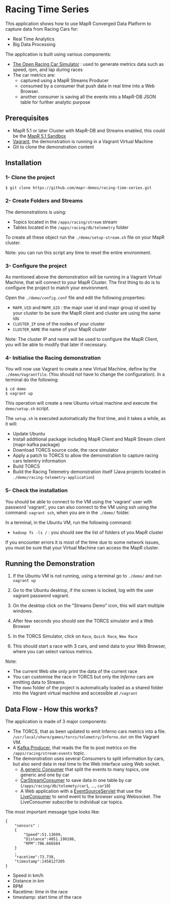 # Racing Time Series
This application shows how to use MapR Converged Data Platform to capture data from Racing Cars for:

* Real Time Analytics
* Big Data Processing

The application is built using various components:

* [The Open Racing Car Simulator](https://sourceforge.net/projects/torcs/) : used to generate metrics data such as speed, rpm, and lap during races
* The car metrics are:
   * captured using a MapR Streams Producer
   * consumed by a consumer that push data in real time into a Web Browser.
   * another consumer is saving all the events into a MapR-DB JSON table for further analytic purpose


## Prerequisites

* MapR 5.1 or later Cluster with MapR-DB and Streams enabled, this could be the [MapR 5.1 Sandbox](https://www.mapr.com/products/mapr-sandbox-hadoop/download)
* [Vagrant](https://www.vagrantup.com/downloads.html), the demonstration is running in a Vagrant Virtual Machine
* Git to clone the demonstration content


## Installation


### 1- Clone the project

```
$ git clone https://github.com/mapr-demos/racing-time-series.git
```

### 2- Create Folders and Streams

The demonstrations is using:

* Topics located in the `/apps/racing/stream` stream
* Tables located in the `/apps/racing/db/telemetry` folder

To create all these object run the `./demo/setup-stream.sh` file on your MapR cluster.

Note: you can run this script any time to reset the entire environment. 

### 3- Configure the project

As mentioned above the demonstration will be running in a Vagrant Virtual Machine, that will connect to your MapR Cluster. 
The first thing to do is to configure the project to match your environment. 

Open the `./demo/config.conf` file and edit the following properties:

* `MAPR_UID` and `MAPR_GID` : the mapr user id and mapr group id used by your cluster to be sure the MapR client and cluster are using the same ids
* `CLUSTER_IP` one of the nodes of your cluster
* `CLUSTER_NAME` the name of your MapR cluster

Note: The cluster IP and name will be used to configure the MapR Client, you will be able to modify that later if necessary.

### 4- Initialise the Racing demonstration

You will now use Vagrant to create a new Virtual Machine, define by the `./demo/Vagrantfile`. (You should not have to change the configuration). In a terminal do the following:

```
$ cd demo
$ vagrant up
```

This operation will create a new Ubuntu virtual machine and execute the `demo/setup.sh` script.

The `setup.sh` is executed automatically the first time, and it takes a while, as it will:

* Update Ubuntu
* Install additional package including MapR Client and MapR Stream client (mapr-kafka package)
* Download TORCS source code, the race simulator
* Apply a patch to TORCS to allow the demonstration to capture racing cars telemtry information
* Build TORCS
* Build the Racing Telemetry demonstration itself (Java projects located in `./demo/racing-telemetry-application`)


### 5- Check the installation

You should be able to connect to the VM using the 'vagrant' user with password 'vagrant', you can also connect to the VM using ssh using the command: `vagrant ssh`, when you are in the `./demo/` folder.

In a terminal, in the Ubuntu VM, run the following command:

* `hadoop fs -ls /` : you should see the list of folders of you MapR cluster

If you encounter errors it is most of the time due to some network issues, you must be sure that your Virtual Machine can access the MapR cluster.



## Running the Demonstration

1. If the Ubuntu VM is not running, using a terminal go to `./demo/` and run `vagrant up`

2. Go to the Ubuntu desktop, if the screen is locked, log with the user vagrant password vagrant.

3. On the desktop click on the "Streams Demo" icon, this will start multiple windows.

4. After few seconds you should see the TORCS simulator and a Web Browser 

5. In the TORCS Simulator, click on `Race`,  `Quick Race`, `New Race`

6. This should start a race with 3 cars, and send data to your Web Browser, where you can select various metrics.


Note:

* The current Web site only print the data of the current race
* You can customise the race in TORCS but only the *Inferno* cars are emitting data to Streams.
* The `demo` folder of the project is automatically loaded as a shared folder into the Vagrant virtual machine and accessible at `/vagrant`


## Data Flow - How this works?

The application is made of 3 major components:

* The TORCS, that as been updated to emit Inferno cars metrics into a file. `/usr/local/share/games/torcs/telemetry/Inferno.dat` on the Vagrant VM.
* A [Kafka Producer](https://github.com/mapr-demos/racing-time-series/blob/master/demo/racing-telemetry-application/telemetry-agent/src/main/java/com/mapr/examples/telemetryagent/TelemetryProducer.java), that reads the file to post metrics on the `/apps/racing/stream:events` topic. 
* The demonstration uses several Consumers to split information by cars, but also send data in real time to the Web interface using Web socket.
  * [A generic Consumer](https://github.com/mapr-demos/racing-time-series/blob/master/demo/racing-telemetry-application/telemetry-agent/src/main/java/com/mapr/examples/telemetryagent/CarStreamsRouter.java) that split the events to many topics, one generic and one by car
  * [CarStreamConsumer](https://github.com/mapr-demos/racing-time-series/blob/master/demo/racing-telemetry-application/telemetry-agent/src/main/java/com/mapr/examples/telemetryagent/CarStreamConsumer.java) to save data in one table by car (`/apps/racing/db/telemety/car1`, ..., `car10`)
  * A Web application with a [EventSourceServlet](https://github.com/mapr-demos/racing-time-series/blob/master/demo/racing-telemetry-application/telemetry-web-ui/src/main/java/com/mapr/samples/racingseries/api/RealTimeApi.java) that use the [LiveConsumer](https://github.com/mapr-demos/racing-time-series/blob/master/demo/racing-telemetry-application/telemetry-agent/src/main/java/com/mapr/examples/telemetryagent/LiveConsumer.java) to send event to the browser using Websocket. The LiveConsumer subscribe to individual car topics.

The most important message type looks like:

```
{
	"sensors" : 
	{
		"Speed":51.13699,
		"Distance":4051.190186,
		"RPM":706.666504
	}
	,
	"racetime":73.738,
	"timestamp":1458127205
}
```

* Speed in km/h
* Distance in km
* RPM
* Racetime: time in the race
* timestamp: start time of the race








